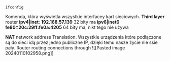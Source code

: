 ```
ifconfig
```
Komenda, która wyświetla wszystkie interfacey kart sieciowych.
**Third layer** router
**ipv4|inet**: **192.168.57.139** 32 bity ma
**ipv6|inet6 fe80::20c:29ff:fe0a:4205** 64 bity ma, nikt tego nie używa

**NAT** network address Translation. Wszystkie urządzenia które podłączone są do sieci idą przez jedno publiczne IP, dzięki temu nasze życie nie ssie pały. Router routing connections through
![[Pasted image 20240110102958.png]]

